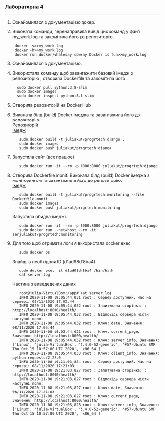 ###  Лабораторна 4
***

1) Ознайомилася з документацією докер.
2) Виконала команди, перенаправила вивід 
цих команд у файл my_work.log та закомітила
його до репозиторію.

        docker -v>>my_work.log
        docker -h>>my_work.log
        docker run docker/whalesay cowsay Docker is fun>>my_work.log
3) Ознайомилася з документацією.
4) Використала команду щоб завантажити 
базовий імедж з репозиторію , 
створила Dockerfile та закомітила його  : 
        
         sudo docker pull python:3.8-slim
         sudo docker images
         sudo docker inspect python:3.8-slim
5) Створила реаозиторій на Docker Hub 
6) Виконала білд (build) Docker імеджа та завантажила 
його до репозиторію.  
[Репозиторій](https://hub.docker.com/r/juliakut/progrtech)   
[Імедж](https://hub.docker.com/layers/juliakut/progrtech/django/images/sha256-dcf0b362a359a80f261936a450413e2f1ffc2b24f85686576322998520202bcb?context=explore)
        
          sudo docker build -t juliakut/progrtech:django .
          sudo docker images
          sudo docker push juliakut/progrtech:django
7) Запустила сайт (все працює)
    
          sudo docker run -it --rm -p 8000:8000 juliakut/progrtech:django 
8) Cтворила Dockerfile.monit. Виконала білд (build) Docker імеджа 
 з моніторингом та завантажила його до репозиторію.    
[Імедж](https://hub.docker.com/layers/juliakut/progrtech/monitoring/images/sha256-d84a56e8c4f76588f6206c0012fa8ac758ed4686a0b937f1beeda6b589f62ec9?context=explore)

          sudo docker build -t juliakut/progrtech:monitoring --file Dockerfile.monit .
          sudo docker images
          sudo docker push juliakut/progrtech:monitoring
    Запустила обидва імеджі.
    
          sudo docker run -it --rm -p 8000:8000 juliakut/progrtech:django
          sudo docker run --net=host --rm -it serjuliakut/progrtech:monitoring
9) Для того щоб отримати логи я використала  docker exec

          sudo docker ps
    Знайшла необхідний ID (d1ad98df8ba4)
    
          sudo docker exec -it d1ad98df8ba4 /bin/bash   
          cat server.log
    Частина з виведедених даних
    
          root@julia-VirtualBox:/app# cat server.log
          INFO 2020-11-08 19:05:44,031 root : Сервер доступний. Час на сервері: 08/11/2020 17:05:44
          INFO 2020-11-08 19:05:44,032 root : Запитувана сторінка: : http://localhost:8000/health/
          INFO 2020-11-08 19:05:44,032 root : Відповідь сервера місти наступні поля:
          INFO 2020-11-08 19:05:44,032 root : Ключ: date, Значення: 08/11/2020 17:05:44
          INFO 2020-11-08 19:05:44,032 root : Ключ: current_page, Значення: http://localhost:8000/health/
          INFO 2020-11-08 19:05:44,032 root : Ключ: server_info, Значення: ['Linux', 'julia-VirtualBox', '5.4.0-52-generic', '#57-Ubuntu SMP Thu Oct 15 10:57:00 UTC 2020', 'x86_64']
          INFO 2020-11-08 19:05:44,033 root : Ключ: client_info, Значення: python-requests/2.22.0
          INFO 2020-11-08 19:21:03,824 root : Сервер доступний. Час на сервері: 08/11/2020 17:21:03
          INFO 2020-11-08 19:21:03,827 root : Запитувана сторінка: : http://localhost:8000/health/
          INFO 2020-11-08 19:21:03,827 root : Відповідь сервера місти наступні поля:
          INFO 2020-11-08 19:21:03,827 root : Ключ: date, Значення: 08/11/2020 17:21:03
          INFO 2020-11-08 19:21:03,827 root : Ключ: current_page, Значення: http://localhost:8000/health/
          INFO 2020-11-08 19:21:03,828 root : Ключ: server_info, Значення: ['Linux', 'julia-VirtualBox', '5.4.0-52-generic', '#57-Ubuntu SMP Thu Oct 15 10:57:00 UTC 2020', 'x86_64']
               